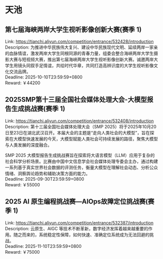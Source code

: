 # 天池



## 第七届海峡两岸大学生视听影像创新大赛(赛季 1)

Link: https://tianchi.aliyun.com/competition/entrance/532428/introduction  
Description: 为推进中华民族伟大复兴、建设中华民族现代文明、延续两岸一家亲的血脉情谊，激发两岸大学生同根同源的青春力量，组委会整合海峡两岸大学生摄影大赛与短视频大赛，推出第七届海峡两岸大学生视听影像创新大赛。诚邀两岸大学生用镜头同叙手足情谊，共绘时代华章，共同打造高辨识度的大学生视听影像文化交流品牌。  
Deadline: 2025-10-10T23:59:59+0800  
Reward: ￥44200  


## 2025SMP第十三届全国社会媒体处理大会-大模型报告生成挑战赛(赛季 1)

Link: https://tianchi.aliyun.com/competition/entrance/532408/introduction  
Description: 第十三届全国社会媒体处理大会（SMP 2025）将于2025年10月20日至23日在湖北武汉召开。本届大会的主题是“走向人类社会的大模型”，旨在探索在大模型快速发展的今天，大模型赋能人类社会可持续发展的路径，聚焦大模型与人类发展的深度融合。

SMP 2025 大模型报告生成挑战赛旨在探索将大语言模型（LLM）应用于复杂的社会科学分析场景。比赛由中国中文信息学会社会媒体处理专委会主办，通过构建一系列基于真实世界社会数据的评测任务，衡量大模型在理解社会动态、分析公众情绪、洞察舆论趋势和辅助决策方面的能力。  
Deadline: 2025-09-30T23:59:59+0800  
Reward: ￥55000  


## 2025 AI 原生编程挑战赛—AIOps故障定位挑战赛(赛季 1)

Link: https://tianchi.aliyun.com/competition/entrance/532387/introduction  
Description: 云原生、AIGC 等技术不断革新，数字经济发挥着越来越重要的作用。随之而来的，系统稳定性保障，如何快速、准确定位系统成为无法回避的挑战。  
Deadline: 2025-11-10T23:59:59+0800  
Reward: ￥75000  

